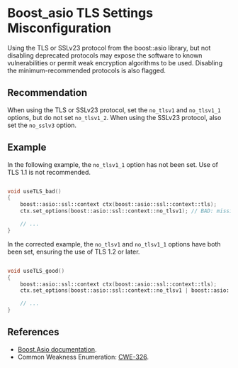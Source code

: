 # Boost_asio TLS Settings Misconfiguration
Using the TLS or SSLv23 protocol from the boost::asio library, but not disabling deprecated protocols may expose the software to known vulnerabilities or permit weak encryption algorithms to be used. Disabling the minimum-recommended protocols is also flagged.


## Recommendation
When using the TLS or SSLv23 protocol, set the `no_tlsv1` and `no_tlsv1_1` options, but do not set `no_tlsv1_2`. When using the SSLv23 protocol, also set the `no_sslv3` option.


## Example
In the following example, the `no_tlsv1_1` option has not been set. Use of TLS 1.1 is not recommended.


```cpp

void useTLS_bad()
{
	boost::asio::ssl::context ctx(boost::asio::ssl::context::tls);
	ctx.set_options(boost::asio::ssl::context::no_tlsv1); // BAD: missing no_tlsv1_1

	// ...
}

```
In the corrected example, the `no_tlsv1` and `no_tlsv1_1` options have both been set, ensuring the use of TLS 1.2 or later.


```cpp

void useTLS_good()
{
	boost::asio::ssl::context ctx(boost::asio::ssl::context::tls);
	ctx.set_options(boost::asio::ssl::context::no_tlsv1 | boost::asio::ssl::context::no_tlsv1_1); // GOOD

	// ...
}

```

## References
* [Boost.Asio documentation](https://www.boost.org/doc/libs/1_71_0/doc/html/boost_asio.html).
* Common Weakness Enumeration: [CWE-326](https://cwe.mitre.org/data/definitions/326.html).
